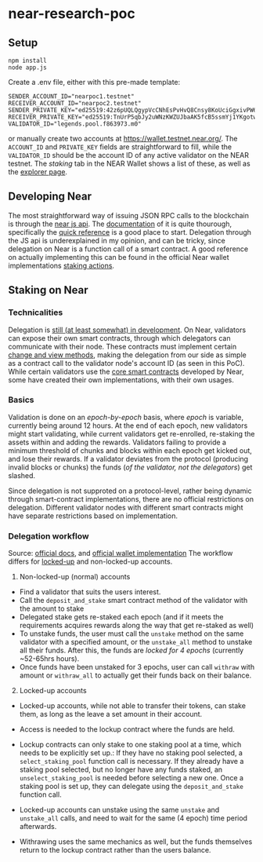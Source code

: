 # near-research-poc
## Setup
```
npm install
node app.js
```
Create a .env file, either with this pre-made template:
```
SENDER_ACCOUNT_ID="nearpoc1.testnet"
RECEIVER_ACCOUNT_ID="nearpoc2.testnet"
SENDER_PRIVATE_KEY="ed25519:42z6pUQLQgypVcCNhEsPvHvQ8Cnsy8KoUciGgxivPW6jUEi8e9ss6bfb6y2aJeo37cy8XGkGgKYbn5smbLSPtjx1"
RECEIVER_PRIVATE_KEY="ed25519:TnUrP5qbJy2uWNzKWZUJbaAK5fcB5ssmYj1YKgotwGguhR9X4yZcpPArfoVo9nm59DKANMc4nLuLDGSJUbZTk8G"
VALIDATOR_ID="legends.pool.f863973.m0"

```
or manually create two accounts at https://wallet.testnet.near.org/. The `ACCOUNT_ID` and `PRIVATE_KEY` fields are straightforward to fill, while the `VALIDATOR_ID` should be the account ID of any active validator on the NEAR testnet. The _staking_ tab in the NEAR Wallet shows a list of these, as well as the [explorer page](https://explorer.testnet.near.org/nodes/validators).

## Developing Near
The most straightforward way of issuing JSON RPC calls to the blockchain is through the [near js api](https://link). The [documentation](https://docs.near.org/docs/develop/front-end/near-api-js)  of it is quite thourough, specifically the [quick reference](https://docs.near.org/docs/api/naj-quick-reference) is a good place to start. Delegation through the JS api is underexplained in my opinion, and can be tricky, since delegation on Near is a function call of a smart contract. A good reference on actually implementing this can be found in the official Near wallet implementations [staking actions](https://github.com/near/near-wallet/blob/master/src/actions/staking.js).

## Staking on Near
### Technicalities
Delegation is [still (at least somewhat) in development](https://docs.near.org/docs/validator/economics#borrow-near-tokens-via-stake-delegation). On Near, validators can expose their own smart contracts, through which delegators can communicate with their node. These contracts must implement certain [change and view methods](https://github.com/near/NEPs/pull/27), making the delegation from our side as simple as a contract call to the validator node's account ID (as seen in this PoC). While certain validators use the [core smart contracts](https://github.com/near/core-contracts) developed by Near, some have created their own implementations, with their own usages.

### Basics
Validation is done on an _epoch-by-epoch_ basis, where _epoch_ is variable, currently being around 12 hours. At the end of each epoch, new validators might start validating, while current validators get re-enrolled, re-staking the assets within and adding the rewards. Validators failing to provide a minimum threshold of chunks and blocks within each epoch get kicked out, and lose their rewards. If a validator deviates from the protocol (producing invalid blocks or chunks) the funds (*of the validator, not the delegators*) get slashed.

Since delegation is not supproted on a protocol-level, rather being dynamic through smart-contract implementations, there are no official restrictions on delegation. Different validator nodes with different smart contracts might have separate restrictions based on implementation.

### Delegation workflow
Source: [official docs](https://docs.near.org/docs/validator/delegation), and [official wallet implementation](https://github.com/near/near-wallet/blob/master/src/actions/staking.js)
The workflow differs for [locked-up](https://docs.near.org/docs/tokens/lockup) and non-locked-up accounts.

1. Non-locked-up (normal) accounts
- Find a validator that suits the users interest.
- Call the `deposit_and_stake` smart contract method of the validator with the amount to stake
- Delegated stake gets re-staked each epoch (and if it meets the requirements acquires rewards along the way that get re-staked as well)
- To unstake funds, the user must call the `unstake` method on the same validator with a specified amount, or the `unstake_all` method to unstake all their funds. After this, the funds are *locked for 4 epochs* (currently ~52-65hrs hours).
- Once funds have been unstaked for 3 epochs, user can call `withraw` with amount or `withraw_all` to actually get their funds back on their balance.

2. Locked-up accounts
- Locked-up accounts, while not able to transfer their tokens, can stake them, as long as the leave a set amount in their account.
- Access is needed to the lockup contract where the funds are held.
- Lockup contracts can only stake to one staking pool at a time, which needs to be explicitly set up.:
If they have no staking pool selected, a `select_staking_pool` function call is necessary. If they already have a staking pool selected, but no longer have any funds staked, an `unselect_staking_pool` is needed before selecting a new one. Once a staking pool is set up, they can delegate using the `deposit_and_stake` function call.

- Locked-up accounts can unstake using the same `unstake` and `unstake_all` calls, and need to wait for the same (4 epoch) time period afterwards.
- Withrawing uses the same mechanics as well, but the funds themselves return to the lockup contract rather than the users balance.

